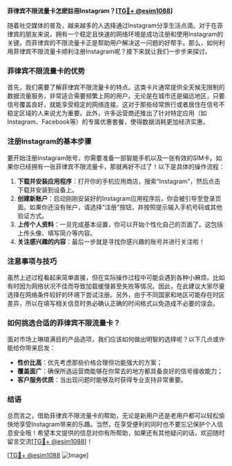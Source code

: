 **菲律宾不限流量卡怎麽註冊Instagram？[[TG💪+ @esim1088](https://t.me/s/esim1088)]**

随着社交媒体的普及，越来越多的人选择通过Instagram分享生活点滴。对于在菲律宾的朋友来说，拥有一个稳定且快速的网络环境是成功注册和使用Instagram的关键。而菲律宾的不限流量卡正是帮助用户解决这一问题的好帮手。那么，如何利用菲律宾不限流量卡顺利注册Instagram呢？接下来就让我们一步步来探讨。

### 菲律宾不限流量卡的优势

首先，我们需要了解菲律宾不限流量卡的特点。这类卡片通常提供全天候无限制的数据流量服务，非常适合需要频繁上网的用户。无论是在城市还是偏远地区，只要信号覆盖良好，就能享受稳定的网络连接。这对于那些经常旅行或者居住在信号不稳定区域的人来说尤为重要。此外，许多运营商还推出了针对特定应用（如Instagram、Facebook等）的专属优惠套餐，使得数据消耗更加经济实惠。

### 注册Instagram的基本步骤

要开始注册Instagram账号，你需要准备一部智能手机以及一张有效的SIM卡。如果你已经拥有一张菲律宾不限流量卡，那就再好不过了！以下是具体的操作流程：

1. **下载并安装应用程序**：打开你的手机应用商店，搜索“Instagram”，然后点击下载并安装到设备上。
2. **创建新账户**：启动刚刚安装好的Instagram应用程序后，你会被引导至登录页面。如果你还没有账户，请选择“注册”按钮，并按照提示输入手机号码或其他验证方式。
3. **上传个人资料**：一旦完成基本设置，你可以开始个性化自己的页面了。这包括上传头像、填写简介等内容。
4. **关注感兴趣的内容**：最后一步就是寻找你感兴趣的账号并进行关注啦！

### 注意事项与技巧

虽然上述过程看起来简单直接，但在实际操作过程中可能会遇到各种小麻烦。比如有时因为网络状况不佳而导致加载缓慢甚至失败等情况。因此，在此建议大家尽量选择在网络条件较好的环境下尝试注册。另外，由于不同国家和地区可能存在时区差异，所以在填写相关信息时务必确认正确的时间格式以免造成不必要的误会。

### 如何挑选合适的菲律宾不限流量卡？

面对市场上琳琅满目的产品选项，我们应该如何做出明智的选择呢？以下几点或许能给你带来启发：
- **性价比高**：优先考虑那些价格合理但功能强大的方案；
- **覆盖面广**：确保所选运营商能够在你常去的地方都具备良好的信号接收能力；
- **客户服务优质**：当出现问题时能够及时获得专业支持非常重要。

### 结语

总而言之，借助菲律宾不限流量卡的帮助，无论是新用户还是老用户都可以轻松愉快地享受Instagram带来的乐趣。当然，在享受便利的同时也不要忘记保护个人信息安全哦！希望本文提供的信息对你有所帮助，如果还有其他疑问的话，欢迎随时留言交流[[TG💪+ @esim1088](https://t.me/s/esim1088)]！

[[TG💪+ @esim1088](https://t.me/s/esim1088) ![Image](https://i.postimg.cc/4NQfJmqS/Snipaste-2025-05-13-00-14-12.png)]